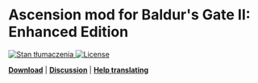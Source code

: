 # Ascension mod for Baldur's Gate II: Enhanced Edition  
<a href="https://tra.bgforge.net/projects/infinity-engine/ascension/">
<img src="https://tra.bgforge.net/widgets/infinity-engine/-/ascension/svg-badge.svg" alt="Stan tłumaczenia" />
</a>
<a href="https://creativecommons.org/licenses/by-nc-sa/4.0/">
<img src="https://img.shields.io/badge/license-CC%20BY--NC--SA%204.0-blue.svg" alt="License" />
</a>

[__Download__](https://github.com/BiGWorldProject/Ascension/releases/latest)
 | [__Discussion__](https://www.gibberlings3.net/forums/forum/207-ascension/)
 | [__Help translating__](https://tra.bgforge.net/projects/baldurs-gate/ascension/)
